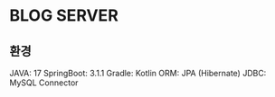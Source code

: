 # BLOG SERVER

## 환경
JAVA: 17
SpringBoot: 3.1.1
Gradle: Kotlin
ORM: JPA (Hibernate)
JDBC: MySQL Connector
